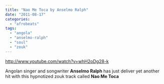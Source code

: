 ```yaml
---
title: "Nao Me Toca by Anselmo Ralph"
date: "2011-08-17"
categories: 
  - "afrobeats"
tags: 
  - "angola"
  - "anselmo-ralph"
  - "soul"
  - "zouk"
---
```


http://www.youtube.com/watch?v=whH2oDg28-k

Angolan singer and songwriter **Anselmo Ralph** has just deliver yet another hit with this hypnotized zouk track called **Nao Me Toca**
